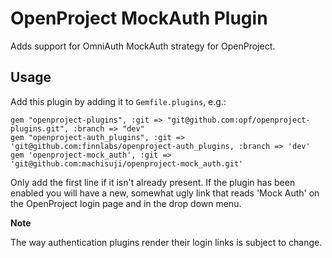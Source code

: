 # OpenProject MockAuth Plugin

Adds support for OmniAuth MockAuth strategy for OpenProject.

## Usage

Add this plugin by adding it to `Gemfile.plugins`, e.g.:

	gem "openproject-plugins", :git => "git@github.com:opf/openproject-plugins.git", :branch => "dev"
	gem "openproject-auth_plugins", :git => 'git@github.com:finnlabs/openproject-auth_plugins, :branch => 'dev'
    gem 'openproject-mock_auth', :git => 'git@github.com:machisuji/openproject-mock_auth.git'

Only add the first line if it isn't already present. If the plugin has been enabled you will have a new, somewhat ugly link that reads 'Mock Auth' on the OpenProject login page and in the drop down menu.

**Note**

The way authentication plugins render their login links is subject to change.
